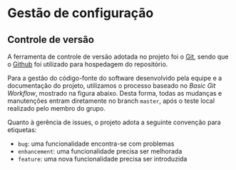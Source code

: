 # Gestão de configuração

## Controle de versão

A ferramenta de controle de versão adotada no projeto foi o
[Git](https://git-scm.com/), sendo que o [Github](https://github.com)
foi utilizado para hospedagem do repositório. 

Para a gestão do código-fonte do software desenvolvido pela equipe e a documentação do projeto, utilizamos o processo baseado no *Basic Git Workflow*, mostrado na figura abaixo. Desta forma, todas as mudanças e manutenções entram diretamente no branch `master`, após o teste local realizado pelo membro do grupo.

Quanto à gerência de issues, o projeto adota a seguinte convenção para
etiquetas:

- `bug`: uma funcionalidade encontra-se com problemas
- `enhancement`: uma funcionalidade precisa ser melhorada
- `feature`: uma nova funcionalidade precisa ser introduzida